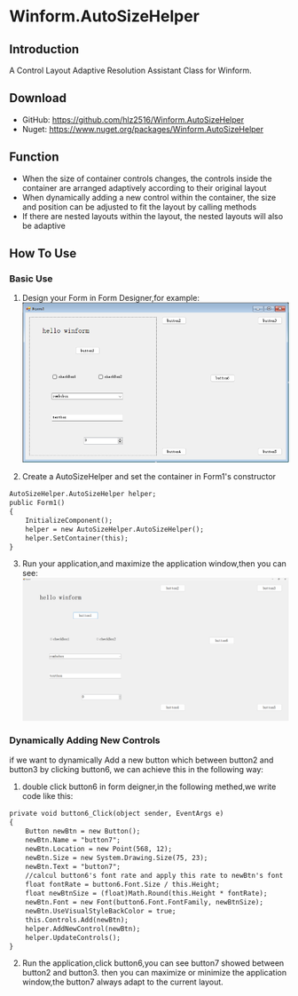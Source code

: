 # Winform.AutoSizeHelper

## Introduction
A Control Layout Adaptive Resolution Assistant Class for Winform.  

## Download
- GitHub: https://github.com/hlz2516/Winform.AutoSizeHelper 
- Nuget:  https://www.nuget.org/packages/Winform.AutoSizeHelper 

## Function
- When the size of container controls changes, the controls inside the container are arranged adaptively according to their original layout
- When dynamically adding a new control within the container, the size and position can be adjusted to fit the layout by calling methods
- If there are nested layouts within the layout, the nested layouts will also be adaptive

## How To Use

### Basic Use
1. Design your Form in Form Designer,for example:  
![step1](./pictures/step1.png)

2. Create  a AutoSizeHelper and set the container in Form1's constructor
```
AutoSizeHelper.AutoSizeHelper helper;
public Form1()
{
    InitializeComponent();
    helper = new AutoSizeHelper.AutoSizeHelper();
    helper.SetContainer(this);
}
```

3. Run your application,and maximize the application window,then you can see:
![step3](./pictures/step3.png)

### Dynamically Adding New Controls
if we want to dynamically Add a new button 
which between button2 and button3 by clicking button6,
we can achieve this in the following way:  
1. double click button6 in form deigner,in the following methed,we write code like this:
```
private void button6_Click(object sender, EventArgs e)
{
    Button newBtn = new Button();
    newBtn.Name = "button7";
    newBtn.Location = new Point(568, 12);
    newBtn.Size = new System.Drawing.Size(75, 23);
    newBtn.Text = "button7";
    //calcul button6's font rate and apply this rate to newBtn's font
    float fontRate = button6.Font.Size / this.Height;
    float newBtnSize = (float)Math.Round(this.Height * fontRate);
    newBtn.Font = new Font(button6.Font.FontFamily, newBtnSize);
    newBtn.UseVisualStyleBackColor = true;
    this.Controls.Add(newBtn);
    helper.AddNewControl(newBtn);
    helper.UpdateControls();
}
```

2. Run the application,click button6,you can see button7 showed between button2 and button3.
then you can maximize or minimize the application window,the button7 always adapt to the current layout.